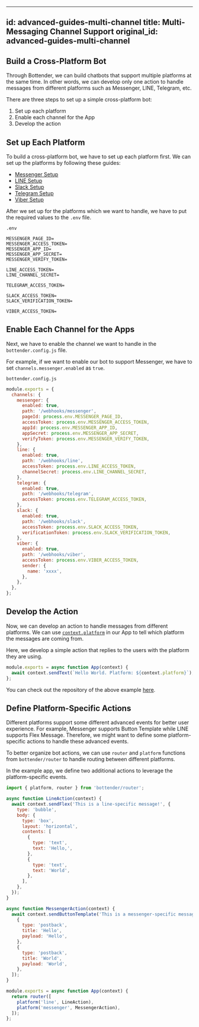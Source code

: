
---
id: advanced-guides-multi-channel
title: Multi-Messaging Channel Support
original_id: advanced-guides-multi-channel
---

## Build a Cross-Platform Bot

Through Bottender, we can build chatbots that support multiple platforms at the same time. In other words, we can develop only one action to handle messages from different platforms such as Messenger, LINE, Telegram, etc.

There are three steps to set up a simple cross-platform bot:

1. Set up each platform
2. Enable each channel for the App
3. Develop the action

## Set up Each Platform

To build a cross-platform bot, we have to set up each platform first. We can set up the platforms by following these guides:

- [Messenger Setup](https://bottender.js.org/docs/channel-messenger-setup)
- [LINE Setup](https://bottender.js.org/docs/channel-line-setup)
- [Slack Setup](https://bottender.js.org/docs/channel-slack-setup)
- [Telegram Setup](https://bottender.js.org/docs/channel-telegram-setup)
- [Viber Setup](https://bottender.js.org/docs/channel-viber-setup)

After we set up for the platforms which we want to handle, we have to put the required values to the `.env` file.

`.env`

```
MESSENGER_PAGE_ID=
MESSENGER_ACCESS_TOKEN=
MESSENGER_APP_ID=
MESSENGER_APP_SECRET=
MESSENGER_VERIFY_TOKEN=

LINE_ACCESS_TOKEN=
LINE_CHANNEL_SECRET=

TELEGRAM_ACCESS_TOKEN=

SLACK_ACCESS_TOKEN=
SLACK_VERIFICATION_TOKEN=

VIBER_ACCESS_TOKEN=
```

## Enable Each Channel for the Apps

Next, we have to enable the channel we want to handle in the `bottender.config.js` file.

For example, if we want to enable our bot to support Messenger, we have to set `channels.messenger.enabled` as `true`.

`bottender.config.js`

```js
module.exports = {
  channels: {
    messenger: {
      enabled: true,
      path: '/webhooks/messenger',
      pageId: process.env.MESSENGER_PAGE_ID,
      accessToken: process.env.MESSENGER_ACCESS_TOKEN,
      appId: process.env.MESSENGER_APP_ID,
      appSecret: process.env.MESSENGER_APP_SECRET,
      verifyToken: process.env.MESSENGER_VERIFY_TOKEN,
    },
    line: {
      enabled: true,
      path: '/webhooks/line',
      accessToken: process.env.LINE_ACCESS_TOKEN,
      channelSecret: process.env.LINE_CHANNEL_SECRET,
    },
    telegram: {
      enabled: true,
      path: '/webhooks/telegram',
      accessToken: process.env.TELEGRAM_ACCESS_TOKEN,
    },
    slack: {
      enabled: true,
      path: '/webhooks/slack',
      accessToken: process.env.SLACK_ACCESS_TOKEN,
      verificationToken: process.env.SLACK_VERIFICATION_TOKEN,
    },
    viber: {
      enabled: true,
      path: '/webhooks/viber',
      accessToken: process.env.VIBER_ACCESS_TOKEN,
      sender: {
        name: 'xxxx',
      },
    },
  },
};
```

## Develop the Action

Now, we can develop an action to handle messages from different platforms. We can use [`context.platform`](https://bottender.js.org/docs/api-context#platform) in our App to tell which platform the messages are coming from.

Here, we develop a simple action that replies to the users with the platform they are using.

```js
module.exports = async function App(context) {
  await context.sendText(`Hello World. Platform: ${context.platform}`);
};
```

You can check out the repository of the above example [here](https://github.com/Yoctol/bottender/tree/master/examples/multiple-channels).

## Define Platform-Specific Actions

Different platforms support some different advanced events for better user experience. For example, Messenger supports Button Template while LINE supports Flex Message. Therefore, we might want to define some platform-specific actions to handle these advanced events.

To better organize bot actions, we can use `router` and `platform` functions from `bottender/router` to handle routing between different platforms.

In the example app, we define two additional actions to leverage the platform-specific events.

```js
import { platform, router } from 'bottender/router';

async function LineAction(context) {
  await context.sendFlex('This is a line-specific message!', {
    type: 'bubble',
    body: {
      type: 'box',
      layout: 'horizontal',
      contents: [
        {
          type: 'text',
          text: 'Hello,',
        },
        {
          type: 'text',
          text: 'World',
        },
      ],
    },
  });
}

async function MessengerAction(context) {
  await context.sendButtonTemplate('This is a messenger-specific message!', [
    {
      type: 'postback',
      title: 'Hello',
      payload: 'Hello',
    },
    {
      type: 'postback',
      title: 'World',
      payload: 'World',
    },
  ]);
}

module.exports = async function App(context) {
  return router([
    platform('line', LineAction),
    platform('messenger', MessengerAction),
  ]);
};
```